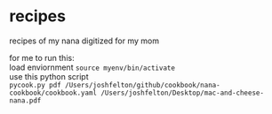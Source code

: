# recipes
recipes of my nana digitized for my mom

for me to run this:<br>
load enviornment 
`source myenv/bin/activate` <br> 
use this python script <br> 
`pycook.py pdf /Users/joshfelton/github/cookbook/nana-cookbook/cookbook.yaml /Users/joshfelton/Desktop/mac-and-cheese-nana.pdf`
